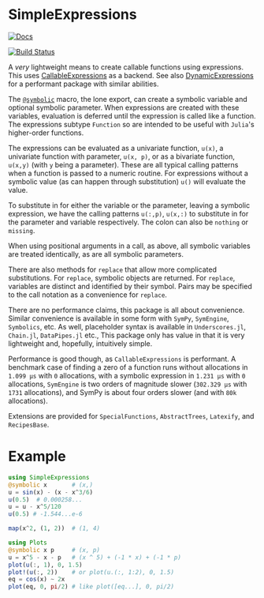 # SimpleExpressions

[![Docs](https://img.shields.io/badge/docs-dev-blue.svg)](https://jverzani.github.io/SimpleExpressions.jl/dev)

[![Build Status](https://github.com/jverzani/SimpleExpressions.jl/actions/workflows/CI.yml/badge.svg?branch=main)](https://github.com/jverzani/SimpleExpressions.jl/actions/workflows/CI.yml?query=branch%3Amain)

A *very* lightweight means to create callable functions using expressions. This uses  [CallableExpressions](https://juliahub.com/ui/Packages/General/SimpleExpressions) as a backend. See also  [DynamicExpressions](https://juliahub.com/ui/Packages/General/DynamicExpressions) for a performant package with similar abilities.

The [`@symbolic`](@ref) macro, the lone export, can create a symbolic variable and optional symbolic parameter. When expressions are created with these variables, evaluation is deferred until the expression is called like a function. The expressions subtype `Function` so are intended to be useful with `Julia`'s higher-order functions.

The expressions can be evaluated as a univariate function, `u(x)`, a univariate function with parameter, `u(x, p)`, or as a bivariate function, `u(x,y)` (with `y` being a parameter). These are all typical calling patterns when a function is passed to a numeric routine.  For expressions without a symbolic value (as can happen through substitution) `u()` will evaluate the value.

To substitute in for either the variable or the parameter, leaving a symbolic expression, we have the calling patterns `u(:,p)`, `u(x,:)` to substitute in for the parameter and variable respectively. The colon can also be `nothing` or `missing`.

When using positional arguments in a  call, as above, all symbolic variables are treated identically, as are all symbolic parameters.

There are also methods for `replace` that allow more complicated substitutions. For `replace`, symbolic objects are returned. For `replace`, variables are distinct and identified by their symbol. Pairs may be specified to the call notation as a convenience for `replace`.

There are no performance claims, this package is all about convenience.  Similar convenience is available in some form with `SymPy`, `SymEngine`, `Symbolics`, etc. As well, placeholder syntax is available in `Underscores.jl`, `Chain.jl`, `DataPipes.jl` etc., This package only has value in that it is very lightweight and, hopefully, intuitively simple.

Performance is good though, as `CallableExpressions` is performant. A benchmark case of finding a zero of a function runs without allocations in `1.099 μs` with `0` allocations, with a symbolic expression in  `1.231 μs` with `0` allocations, `SymEngine` is two orders of magnitude slower (`302.329 μs` with `1731` allocations), and SymPy is about four orders slower (and with `80k` allocations).

Extensions are provided for `SpecialFunctions`, `AbstractTrees`, `Latexify`, and `RecipesBase`.

# Example

```julia
using SimpleExpressions
@symbolic x       # (x,)
u = sin(x) - (x - x^3/6)
u(0.5)  # 0.000258...
u = u - x^5/120
u(0.5) # -1.544...e-6
```

```julia
map(x^2, (1, 2))  # (1, 4)
```

```julia
using Plots
@symbolic x p     # (x, p)
u = x^5 - x - p   # (x ^ 5) + (-1 * x) + (-1 * p)
plot(u(:, 1), 0, 1.5)
plot!(u(:, 2))    # or plot(u.(:, 1:2), 0, 1.5)
eq = cos(x) ~ 2x
plot(eq, 0, pi/2) # like plot([eq...], 0, pi/2)
```
